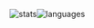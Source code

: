 <img align="center" src="https://github-readme-stats.vercel.app/api?username=amxterasus&show_icons=true&theme=tokyonight" alt="stats" /><img align="center" src="https://github-readme-stats.vercel.app/api/top-langs?username=amxterasus&show_icons=true&theme=tokyonight" alt="languages" />
